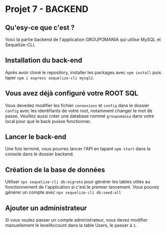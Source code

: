 # Projet 7 - BACKEND

## Qu'esy-ce que c'est ?
Voici la partie backend de l'application GROUPOMANIA qui utilise MySQL et Sequelize-CLI.

## Installation du back-end
Après avoir cloné le repository, installer les packages avec `npm install` puis taper `npm i express sequelize-cli mysql2`.

## Vous avez déjà configuré votre ROOT SQL
Vous devedez modifier les fichier `connexions` et `config` dans le dossier `config` avec les identifiants de votre root, notamment changer le mot de passe. Veuillez aussi créer une database nommé `groupomania` dans votre local pour que le back puisse fonctionner.

## Lancer le back-end
Une fois terminé, vous pourrez lancer l'API en tapant `npm start` dans la console dans le dossier backend.

## Création de la base de données
Utiliser `npx sequelize-cli db:migrate` pour générer les tables utiles au fonctionnement de l'application si c'est le premier lancement.
Vous pouvez générer un compte avec `npx sequelize-cli db:seed:all`

## Ajouter un administrateur
Si vous voulez passer un compte administrateur, vous devez modifier manuellement le levelAccount dans la table Users, le passer à `1`.
